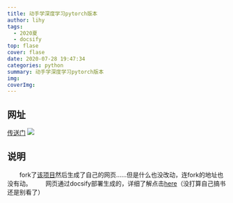 ```yaml
---
title: 动手学深度学习pytorch版本
author: lihy
tags:
  - 2020夏
  - docsify
top: flase
cover: flase
date: 2020-07-28 19:47:34
categories: python
summary: 动手学深度学习pytorch版本
img:
coverImg:
---
```

## 网址

[传送门](https://focused-lamarr-a27b84.netlify.app/#/)
<img src="https://github.com/njulhy/Dive-into-DL-PyTorch/raw/master/docs/img/cover.png">

## 说明

&emsp;&emsp;fork了[该项目](https://github.com/ShusenTang/Dive-into-DL-PyTorch)然后生成了自己的网页……但是什么也没改动，连fork的地址也没有动。
&emsp;&emsp;网页通过docsify部署生成的，详细了解点击[here](https://docsify.js.org/#/zh-cn/deploy)（没打算自己搞书还是别看了）
